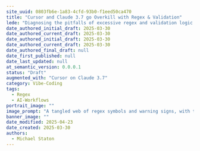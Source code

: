 ```yaml
---
site_uuid: 0803fb6e-1a83-4cfd-93b0-f1eed50ca470
title: "Cursor and Claude 3.7 go Overkill with Regex & Validation"
lede: "Diagnosing the pitfalls of excessive regex and validation logic in collaborative AI-powered workflows."
date_authored_initial_draft: 2025-03-30
date_authored_current_draft: 2025-03-30
date_authored_initial_draft: 2025-03-30
date_authored_current_draft: 2025-03-30
date_authored_final_draft: null
date_first_published: null
date_last_updated: null
at_semantic_version: 0.0.0.1
status: "Draft"
augmented_with: "Cursor on Claude 3.7"
category: Vibe-Coding
tags:
  - Regex
  - AI-Workflows
portrait_image: ""
image_prompt: "A tangled web of regex symbols and warning signs, with two AI avatars (Cursor and Claude) struggling to untangle validation logic."
banner_image: ""
date_modified: 2025-04-23
date_created: 2025-03-30
authors:
  - Michael Staton
---
```

